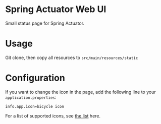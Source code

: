 # Spring Actuator Web UI

Small status page for Spring Actuator.

# Usage

Git clone, then copy all resources to `src/main/resources/static`

# Configuration

If you want to change the icon in the page, add the following line to your `application.properties`:

```
info.app.icon=bicycle icon
```

For a list of supported icons, see [the list](https://semantic-ui.com/elements/icon.html) here.
